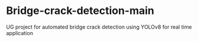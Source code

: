 # Bridge-crack-detection-main
UG project for automated bridge crack detection using YOLOv8 for real time application
